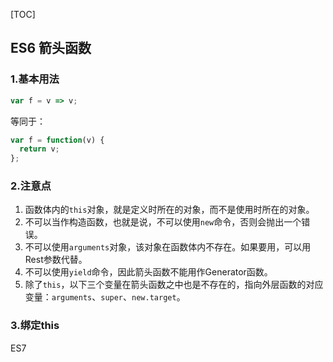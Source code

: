 [TOC]

## ES6 箭头函数

### 1.基本用法

```javascript
var f = v => v;
```

等同于：

```javascript
var f = function(v) {
  return v;
};
```

### 2.注意点

1. 函数体内的`this`对象，就是定义时所在的对象，而不是使用时所在的对象。
2. 不可以当作构造函数，也就是说，不可以使用`new`命令，否则会抛出一个错误。
3. 不可以使用`arguments`对象，该对象在函数体内不存在。如果要用，可以用Rest参数代替。
4. 不可以使用`yield`命令，因此箭头函数不能用作Generator函数。
5. 除了`this`，以下三个变量在箭头函数之中也是不存在的，指向外层函数的对应变量：`arguments`、`super`、`new.target`。

### 3.绑定this

ES7